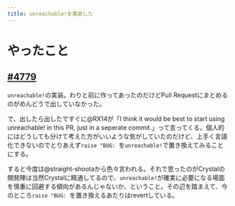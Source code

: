 ```yaml
---
title: unreachable!を実装した
---
```


# やったこと

## [#4779](https://github.com/crystal-lang/crystal/pull/4779)

`unreachable!`の実装。わりと前に作ってあったのだけどPull Requestにまとめるのがめんどうで出していなかった。

で、出したら出したですぐに@RX14が「I think it would be best to start using unreachable! in this PR, just in a seperate commit.」って言ってくる。個人的にはどうしても分けて考えた方がいいような気がしていたのだけど、上手く言語化できないのでとりあえず`raise "BUG: `を`unreachable!`で置き換えてみることにする。

すると今度は@straight-shootaから色々言われる。それで思ったのがCrystalの開発陣は当然Crystalに精通してるので、`unreachable!`が確実に必要になる場面を慎重に回避する傾向があるんじゃないか、ということ。その辺を踏まえて、今のところ`raise "BUG: `を置き換えるあたりはrevertしている。
